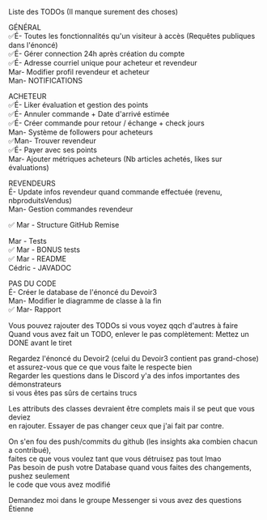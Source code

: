Liste des TODOs (Il manque surement des choses)  
  
GÉNÉRAL  
✅É- Toutes les fonctionnalités qu'un visiteur à accès (Requêtes publiques dans l'énoncé)  
✅É- Gérer connection 24h après création du compte  
✅É- Adresse courriel unique pour acheteur et revendeur  
Mar- Modifier profil revendeur et acheteur  
Man- NOTIFICATIONS  

ACHETEUR  
✅É- Liker évaluation et gestion des points  
✅É- Annuler commande + Date d'arrivé estimée  
✅É- Créer commande pour retour / échange + check jours  
Man- Système de followers pour acheteurs  
✅Man- Trouver revendeur  
✅É- Payer avec ses points  
Mar- Ajouter métriques acheteurs (Nb articles achetés, likes sur évaluations)  
  
REVENDEURS  
É- Update infos revendeur quand commande effectuée (revenu, nbproduitsVendus)  
Man- Gestion commandes revendeur  
  
✅ Mar - Structure GitHub Remise
  
Mar - Tests  
✅ Mar - BONUS tests  
✅ Mar - README  
Cédric - JAVADOC  
  
PAS DU CODE  
É- Créer le database de l'énoncé du Devoir3  
Man- Modifier le diagramme de classe à la fin  
✅ Mar- Rapport  
  
  
Vous pouvez rajouter des TODOs si vous voyez qqch d'autres à faire  
Quand vous avez fait un TODO, enlever le pas complètement: Mettez un DONE avant le tiret  
  
Regardez l'énoncé du Devoir2 (celui du Devoir3 contient pas grand-chose) et 
assurez-vous que ce que vous faite le respecte bien  
Regarder les questions dans le Discord y'a des infos importantes des démonstrateurs  
si vous êtes pas sûrs de certains trucs  
  
Les attributs des classes devraient être complets mais il se peut que vous deviez  
en rajouter. Essayer de pas changer ceux que j'ai fait par contre.  
  
On s'en fou des push/commits du github (les insights aka combien chacun a contribué),  
faites ce que vous voulez tant que vous détruisez pas tout lmao    
Pas besoin de push votre Database quand vous faites des changements, pushez seulement  
le code que vous avez modifié  
  
Demandez moi dans le groupe Messenger si vous avez des questions    
Étienne  
